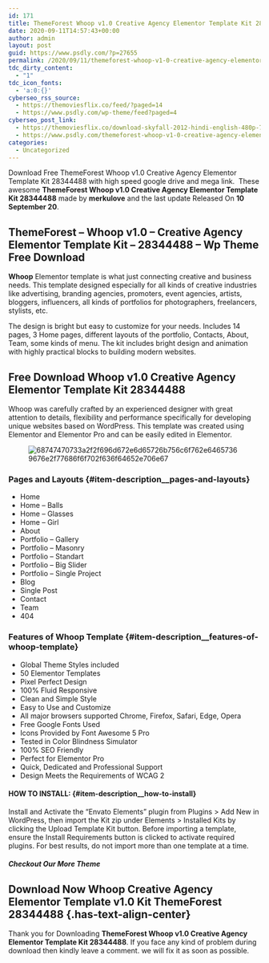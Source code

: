```yaml
---
id: 171
title: ThemeForest Whoop v1.0 Creative Agency Elementor Template Kit 28344488
date: 2020-09-11T14:57:43+00:00
author: admin
layout: post
guid: https://www.psdly.com/?p=27655
permalink: /2020/09/11/themeforest-whoop-v1-0-creative-agency-elementor-template-kit-28344488/
tdc_dirty_content:
  - "1"
tdc_icon_fonts:
  - 'a:0:{}'
cyberseo_rss_source:
  - https://themoviesflix.co/feed/?paged=14
  - https://www.psdly.com/wp-theme/feed?paged=4
cyberseo_post_link:
  - https://themoviesflix.co/download-skyfall-2012-hindi-english-480p-720p-1080p/
  - https://www.psdly.com/themeforest-whoop-v1-0-creative-agency-elementor-template-kit-28344488
categories:
  - Uncategorized
---
```

Download Free ThemeForest Whoop v1.0 Creative Agency Elementor Template Kit 28344488 with high speed google drive and mega link. &nbsp;These awesome&nbsp;**ThemeForest Whoop v1.0 Creative Agency Elementor Template Kit 28344488**&nbsp;made by&nbsp;**merkulove**&nbsp;and the last update Released On&nbsp;**10 September 20**.

## **ThemeForest – Whoop v1.0 – Creative Agency Elementor Template Kit – 28344488** – Wp Theme Free Download

**Whoop**&nbsp;Elementor template is what just connecting creative and business needs. This template designed especially for all kinds of creative industries like advertising, branding agencies, promoters, event agencies, artists, bloggers, influencers, all kinds of portfolios for photographers, freelancers, stylists, etc.

The design is bright but easy to customize for your needs. Includes 14 pages, 3 Home pages, different layouts of the portfolio, Contacts, About, Team, some kinds of menu. The kit includes bright design and animation with highly practical blocks to building modern websites.

## **Free Download Whoop v1.0 Creative Agency Elementor Template Kit 28344488**

Whoop was carefully crafted by an experienced designer with great attention to details, flexibility and performance specifically for developing unique websites based on WordPress. This template was created using Elementor and Elementor Pro and can be easily edited in Elementor.<figure class="wp-block-image size-large">

![68747470733a2f2f696d672e6d65726b756c6f762e64657369676e2f77686f6f702f636f64652e706e67](https://camo.envatousercontent.com/0ca176a8022595e1ee2d0b25d6a18d123085f766/68747470733a2f2f696d672e6d65726b756c6f762e64657369676e2f77686f6f702f636f64652e706e67 "ThemeForest Whoop v1.0 Creative Agency Elementor Template Kit 28344488 2") </figure> 

### Pages and Layouts {#item-description__pages-and-layouts}

  * Home
  * Home – Balls
  * Home – Glasses
  * Home – Girl
  * About
  * Portfolio – Gallery
  * Portfolio – Masonry
  * Portfolio – Standart
  * Portfolio – Big Slider
  * Portfolio – Single Project
  * Blog
  * Single Post
  * Contact
  * Team
  * 404

### Features of Whoop Template {#item-description__features-of-whoop-template}

  * Global Theme Styles included
  * 50 Elementor Templates
  * Pixel Perfect Design
  * 100% Fluid Responsive
  * Clean and Simple Style
  * Easy to Use and Customize
  * All major browsers supported Chrome, Firefox, Safari, Edge, Opera
  * Free Google Fonts Used
  * Icons Provided by Font Awesome 5 Pro
  * Tested in Color Blindness Simulator
  * 100% SEO Friendly
  * Perfect for Elementor Pro
  * Quick, Dedicated and Professional Support
  * Design Meets the Requirements of WCAG 2

#### HOW TO INSTALL: {#item-description__how-to-install}

Install and Activate the “Envato Elements” plugin from Plugins > Add New in WordPress, then import the Kit zip under Elements > Installed Kits by clicking the Upload Template Kit button. Before importing a template, ensure the Install Requirements button is clicked to activate required plugins. For best results, do not import more than one template at a time.

##### **Checkout Our More Theme**

## **Download Now Whoop Creative Agency Elementor Template v1.0 Kit ThemeForest 28344488** {.has-text-align-center}

Thank you for Downloading&nbsp;**ThemeForest Whoop v1.0 Creative Agency Elementor Template Kit 28344488**. If you face any kind of problem during download then kindly leave a comment. we will fix it as soon as possible.
